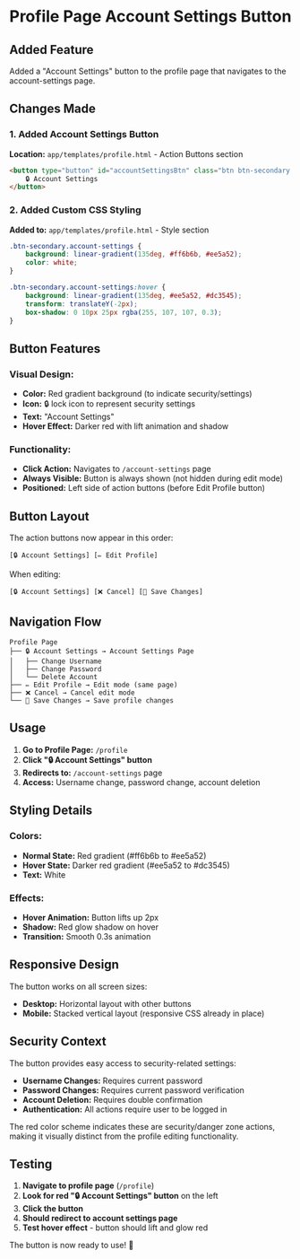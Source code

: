 # Profile Page Account Settings Button

## Added Feature
Added a "Account Settings" button to the profile page that navigates to the account-settings page.

## Changes Made

### 1. Added Account Settings Button
**Location:** `app/templates/profile.html` - Action Buttons section

```html
<button type="button" id="accountSettingsBtn" class="btn btn-secondary account-settings" onclick="window.location.href='{{ url_for('account_settings') }}'">
    🔒 Account Settings
</button>
```

### 2. Added Custom CSS Styling
**Added to:** `app/templates/profile.html` - Style section

```css
.btn-secondary.account-settings {
    background: linear-gradient(135deg, #ff6b6b, #ee5a52);
    color: white;
}

.btn-secondary.account-settings:hover {
    background: linear-gradient(135deg, #ee5a52, #dc3545);
    transform: translateY(-2px);
    box-shadow: 0 10px 25px rgba(255, 107, 107, 0.3);
}
```

## Button Features

### Visual Design:
- **Color:** Red gradient background (to indicate security/settings)
- **Icon:** 🔒 lock icon to represent security settings
- **Text:** "Account Settings"
- **Hover Effect:** Darker red with lift animation and shadow

### Functionality:
- **Click Action:** Navigates to `/account-settings` page
- **Always Visible:** Button is always shown (not hidden during edit mode)
- **Positioned:** Left side of action buttons (before Edit Profile button)

## Button Layout

The action buttons now appear in this order:
```
[🔒 Account Settings] [✏️ Edit Profile]
```

When editing:
```
[🔒 Account Settings] [❌ Cancel] [💾 Save Changes]
```

## Navigation Flow

```
Profile Page
├── 🔒 Account Settings → Account Settings Page
│   ├── Change Username
│   ├── Change Password  
│   └── Delete Account
├── ✏️ Edit Profile → Edit mode (same page)
├── ❌ Cancel → Cancel edit mode
└── 💾 Save Changes → Save profile changes
```

## Usage

1. **Go to Profile Page:** `/profile`
2. **Click "🔒 Account Settings" button**
3. **Redirects to:** `/account-settings` page
4. **Access:** Username change, password change, account deletion

## Styling Details

### Colors:
- **Normal State:** Red gradient (#ff6b6b to #ee5a52)
- **Hover State:** Darker red gradient (#ee5a52 to #dc3545)
- **Text:** White

### Effects:
- **Hover Animation:** Button lifts up 2px
- **Shadow:** Red glow shadow on hover
- **Transition:** Smooth 0.3s animation

## Responsive Design

The button works on all screen sizes:
- **Desktop:** Horizontal layout with other buttons
- **Mobile:** Stacked vertical layout (responsive CSS already in place)

## Security Context

The button provides easy access to security-related settings:
- **Username Changes:** Requires current password
- **Password Changes:** Requires current password verification  
- **Account Deletion:** Requires double confirmation
- **Authentication:** All actions require user to be logged in

The red color scheme indicates these are security/danger zone actions, making it visually distinct from the profile editing functionality.

## Testing

1. **Navigate to profile page** (`/profile`)
2. **Look for red "🔒 Account Settings" button** on the left
3. **Click the button**
4. **Should redirect to account settings page**
5. **Test hover effect** - button should lift and glow red

The button is now ready to use! 🎉